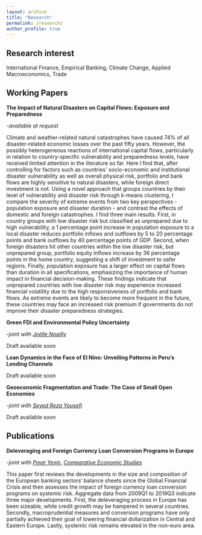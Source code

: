 ```yaml
---
layout: archive
title: "Research"
permalink: /research/
author_profile: true
---
```


## **Research interest**

International Finance, Empirical Banking, Climate Change, Applied Macroeconomics, Trade

## **Working Papers**

**The Impact of Natural Disasters on Capital Flows: Exposure and Preparedness**

*-available at request*

Climate and weather-related natural catastrophes have caused 74% of all disaster-related economic losses over the past fifty years. However, the possibly heterogeneous reactions of international capital flows, particularly in relation to country-specific vulnerability and preparedness levels, have received limited attention in the literature so far. Here I find that, after controlling for factors such as countries' socio-economic and institutional disaster vulnerability as well as overall physical risk, portfolio and bank flows are highly sensitive to natural disasters, while foreign direct investment is not. Using a novel approach that groups countries by their level of vulnerability and disaster risk through k-means clustering, I compare the severity of extreme events from two key perspectives - population exposure and disaster duration - and contrast the effects of domestic and foreign catastrophes. I find three main results. First, in country groups with low disaster risk but classified as unprepared due to high vulnerability, a 1 percentage point increase in population exposure to a local disaster reduces portfolio inflows and outflows by 5 to 20 percentage points and bank outflows by 40 percentage points of GDP. Second, when foreign disasters hit other countries within the low disaster risk, but unprepared group, portfolio equity inflows increase by 36 percentage points in the home country, suggesting a shift of investment to safer regions. Finally, population exposure has a larger effect on capital flows than duration in all specifications, emphasizing the importance of human impact in financial decision-making. These findings indicate that unprepared countries with low disaster risk may experience increased financial volatility due to the high responsiveness of portfolio and bank flows. As extreme events are likely to become more frequent in the future, these countries may face an increased risk premium if governments do not improve their disaster preparedness strategies.

**Green FDI and Environmental Policy Uncertainty**

*-joint with [Joëlle Noailly](https://www.joellenoailly.com/)*

Draft available soon

**Loan Dynamics in the Face of El Nino: Unveiling Patterns in Peru’s Lending Channels**

Draft available soon

**Geoeconomic Fragmentation and Trade: The Case of Small Open Economies**

*-joint with [Seyed Reza Yousefi](https://www.sryousefi.com/)*

Draft available soon

## **Publications**

**Deleveraging and Foreign Currency Loan Conversion Programs in Europe**

*-joint with* [*Pınar Yeşin*](https://www.pinaryesin.com/), [*Comparative Economic Studies*](https://link.springer.com/article/10.1057/s41294-020-00116-1)

This paper first reviews the developments in the size and composition of the European banking sectors’ balance sheets since the Global Financial Crisis and then assesses the impact of foreign currency loan conversion programs on systemic risk. Aggregate data from 2009Q1 to 2019Q3 indicate three major developments. First, the deleveraging process in Europe has been sizeable, while credit growth may be hampered in several countries. Secondly, macroprudential measures and conversion programs have only partially achieved their goal of lowering financial dollarization in Central and Eastern Europe. Lastly, systemic risk remains elevated in the non-euro area.
